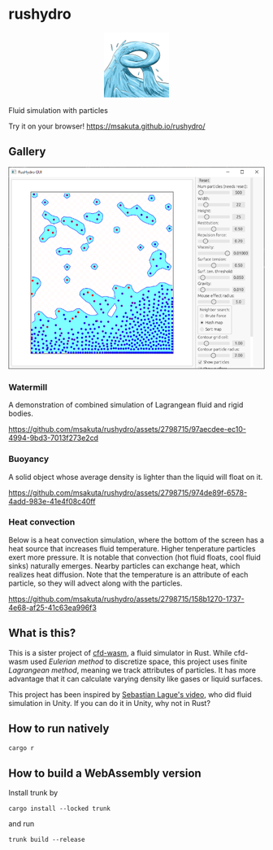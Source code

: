 # rushydro

<p align="center">
    <img width="128" src="assets/icon-256.png" alt="rushydro icon">
</p>

Fluid simulation with particles

Try it on your browser! https://msakuta.github.io/rushydro/

## Gallery

![screenshot](images/screenshot00.png)


### Watermill

A demonstration of combined simulation of Lagrangean fluid and rigid bodies.

https://github.com/msakuta/rushydro/assets/2798715/97aecdee-ec10-4994-9bd3-7013f273e2cd


### Buoyancy

A solid object whose average density is lighter than the liquid will float on it.

https://github.com/msakuta/rushydro/assets/2798715/974de89f-6578-4add-983e-41e4f08c40ff


### Heat convection

Below is a heat convection simulation, where the bottom of the screen has a heat source that increases fluid temperature.
Higher tenperature particles exert more pressure. It is notable that convection (hot fluid floats, cool fluid sinks) naturally emerges.
Nearby particles can exchange heat, which realizes heat diffusion.
Note that the temperature is an attribute of each particle, so they will advect along with the particles.

https://github.com/msakuta/rushydro/assets/2798715/158b1270-1737-4e68-af25-41c63ea996f3





## What is this?

This is a sister project of [cfd-wasm](https://github.com/msakuta/cfd-wasm), a fluid simulator in Rust.
While cfd-wasm used _Eulerian method_ to discretize space, this project uses finite _Lagrangean method_, meaning we track attributes of particles.
It has more advantage that it can calculate varying density like gases or liquid surfaces.

This project has been inspired by [Sebastian Lague's video](https://youtu.be/rSKMYc1CQHE?si=4z0-JIuDQ7tOuDHR),
who did fluid simulation in Unity.
If you can do it in Unity, why not in Rust?


## How to run natively

```
cargo r
```


## How to build a WebAssembly version

Install trunk by 

```
cargo install --locked trunk
```

and run

```
trunk build --release
```

